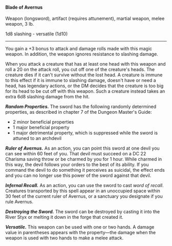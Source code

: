 #### Blade of Avernus

Weapon (longsword), artifact (requires attunement), martial weapon, melee weapon, 3 lb.

1d8 slashing  - versatile (1d10)

---

You gain a +3 bonus to attack and damage rolls made with this magic weapon. In addition, the weapon ignores resistance to slashing damage.

When you attack a creature that has at least one head with this weapon and roll a 20 on the attack roll, you cut off one of the creature's heads. The creature dies if it can't survive without the lost head. A creature is immune to this effect if it is immune to slashing damage, doesn't have or need a head, has legendary actions, or the DM decides that the creature is too big for its head to be cut off with this weapon. Such a creature instead takes an extra 6d8 slashing damage from the hit.

***Random Properties.*** The sword has the following randomly determined properties, as described in chapter 7 of the Dungeon Master's Guide:

- 2 minor beneficial properties
- 1 major beneficial property
- 1 major detrimental property, which is suppressed while the sword is attuned to an archdevil

***Ruler of Avernus.*** As an action, you can point this sword at one devil you can see within 60 feet of you. That devil must succeed on a DC 22 Charisma saving throw or be charmed by you for 1 hour. While charmed in this way, the devil follows your orders to the best of its ability. If you command the devil to do something it perceives as suicidal, the effect ends and you can no longer use this power of the sword against that devil.

***Infernal Recall.*** As an action, you can use the sword to cast *word of recall*. Creatures transported by this spell appear in an unoccupied space within 30 feet of the current ruler of Avernus, or a sanctuary you designate if you rule Avernus.

***Destroying the Sword.*** The sword can be destroyed by casting it into the River Styx or melting it down in the forge that created it.

***Versatile.*** This weapon can be used with one or two hands. A damage value in parentheses appears with the property—the damage when the weapon is used with two hands to make a melee attack.